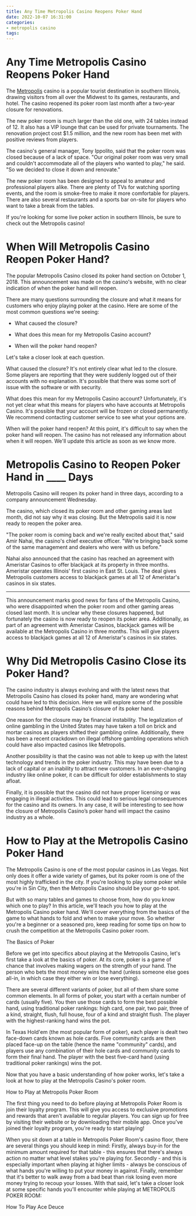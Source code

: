 ```yaml
---
title: Any Time Metropolis Casino Reopens Poker Hand
date: 2022-10-07 16:31:00
categories:
- metropolis casino
tags:
---
```



#  Any Time Metropolis Casino Reopens Poker Hand

The <a href="https://en.wikipedia.org/wiki/Metropolis,_Illinois">Metropolis</a> casino is a popular tourist destination in southern Illinois, drawing visitors from all over the Midwest to its games, restaurants, and hotel. The casino reopened its poker room last month after a two-year closure for renovations.

The new poker room is much larger than the old one, with 24 tables instead of 12. It also has a VIP lounge that can be used for private tournaments. The renovation project cost $1.5 million, and the new room has been met with positive reviews from players.

The casino's general manager, Tony Ippolito, said that the poker room was closed because of a lack of space. "Our original poker room was very small and couldn't accommodate all of the players who wanted to play," he said. "So we decided to close it down and renovate."

The new poker room has been designed to appeal to amateur and professional players alike. There are plenty of TVs for watching sporting events, and the room is smoke-free to make it more comfortable for players. There are also several restaurants and a sports bar on-site for players who want to take a break from the tables.

If you're looking for some live poker action in southern Illinois, be sure to check out the Metropolis casino!

#  When Will Metropolis Casino Reopen Poker Hand?

The popular Metropolis Casino closed its poker hand section on October 1, 2018. This announcement was made on the casino's website, with no clear indication of when the poker hand will reopen.

There are many questions surrounding the closure and what it means for customers who enjoy playing poker at the casino. Here are some of the most common questions we're seeing:

* What caused the closure?

* What does this mean for my Metropolis Casino account?

* When will the poker hand reopen?

Let's take a closer look at each question. 

What caused the closure?
It's not entirely clear what led to the closure. Some players are reporting that they were suddenly logged out of their accounts with no explanation. It's possible that there was some sort of issue with the software or with security.

What does this mean for my Metropolis Casino account? 
Unfortunately, it's not yet clear what this means for players who have accounts at Metropolis Casino. It's possible that your account will be frozen or closed permanently. We recommend contacting customer service to see what your options are.

When will the poker hand reopen? 
At this point, it's difficult to say when the poker hand will reopen. The casino has not released any information about when it will reopen. We'll update this article as soon as we know more.

#  Metropolis Casino to Reopen Poker Hand in ____ Days

Metropolis Casino will reopen its poker hand in three days, according to a company announcement Wednesday.

The casino, which closed its poker room and other gaming areas last month, did not say why it was closing. But the Metropolis said it is now ready to reopen the poker area.

"The poker room is coming back and we're really excited about that," said Amir Nahai, the casino's chief executive officer. "We're bringing back some of the same management and dealers who were with us before."

Nahai also announced that the casino has reached an agreement with Ameristar Casinos to offer blackjack at its property in three months. Ameristar operates Illinois' first casino in East St. Louis. The deal gives Metropolis customers access to blackjack games at all 12 of Ameristar's casinos in six states.

___

This announcement marks good news for fans of the Metropolis Casino, who were disappointed when the poker room and other gaming areas closed last month. It is unclear why these closures happened, but fortunately the casino is now ready to reopen its poker area. Additionally, as part of an agreement with Ameristar Casinos, blackjack games will be available at the Metropolis Casino in three months. This will give players access to blackjack games at all 12 of Ameristar's casinos in six states.

#  Why Did Metropolis Casino Close its Poker Hand?

The casino industry is always evolving and with the latest news that Metropolis Casino has closed its poker hand, many are wondering what could have led to this decision. Here we will explore some of the possible reasons behind Metropolis Casino’s closure of its poker hand.

One reason for the closure may be financial instability. The legalization of online gambling in the United States may have taken a toll on brick and mortar casinos as players shifted their gambling online. Additionally, there has been a recent crackdown on illegal offshore gambling operations which could have also impacted casinos like Metropolis.

Another possibility is that the casino was not able to keep up with the latest technology and trends in the poker industry. This may have been due to a lack of capital or an inability to attract new customers. In an ever-changing industry like online poker, it can be difficult for older establishments to stay afloat.

Finally, it is possible that the casino did not have proper licensing or was engaging in illegal activities. This could lead to serious legal consequences for the casino and its owners. In any case, it will be interesting to see how the closure of Metropolis Casino’s poker hand will impact the casino industry as a whole.

#  How to Play at the Metropolis Casino Poker Hand

The Metropolis Casino is one of the most popular casinos in Las Vegas. Not only does it offer a wide variety of games, but its poker room is one of the most highly trafficked in the city. If you're looking to play some poker while you're in Sin City, then the Metropolis Casino should be your go-to spot.

But with so many tables and games to choose from, how do you know which one to play? In this article, we'll teach you how to play at the Metropolis Casino poker hand. We'll cover everything from the basics of the game to what hands to fold and when to make your move. So whether you're a beginner or a seasoned pro, keep reading for some tips on how to crush the competition at the Metropolis Casino poker room.

The Basics of Poker

Before we get into specifics about playing at the Metropolis Casino, let's first take a look at the basics of poker. At its core, poker is a game of chance that involves making wagers on the strength of your hand. The person who bets the most money wins the hand (unless someone else goes all-in, in which case they either win or lose everything).

There are several different variants of poker, but all of them share some common elements. In all forms of poker, you start with a certain number of cards (usually five). You then use those cards to form the best possible hand, using traditional poker rankings: high card, one pair, two pair, three of a kind, straight, flush, full house, four of a kind and straight flush. The player with the highest-ranking hand wins the pot.

In Texas Hold'em (the most popular form of poker), each player is dealt two face-down cards known as hole cards. Five community cards are then placed face-up on the table (hence the name "community" cards), and players use any combination of their hole cards and community cards to form their final hand. The player with the best five-card hand (using traditional poker rankings) wins the pot.

Now that you have a basic understanding of how poker works, let's take a look at how to play at the Metropolis Casino's poker room.

How to Play at Metropolis Poker Room

The first thing you need to do before playing at Metropolis Poker Room is join their loyalty program. This will give you access to exclusive promotions and rewards that aren't available to regular players. You can sign up for free by visiting their website or by downloading their mobile app. Once you've joined their loyalty program, you're ready to start playing!

When you sit down at a table in Metropolis Poker Room's casino floor, there are several things you should keep in mind: Firstly, always buy-in for the minimum amount required for that table - this ensures that there's always action no matter what level stakes you're playing for. Secondly - and this is especially important when playing at higher limits - always be conscious of what hands you're willing to put your money in against. Finally, remember that it's better to walk away from a bad beat than risk losing even more money trying to recoup your losses. With that said, let's take a closer look at some specific hands you'll encounter while playing at METROPOLIS POKER ROOM:

  How To Play Ace Deuce 









